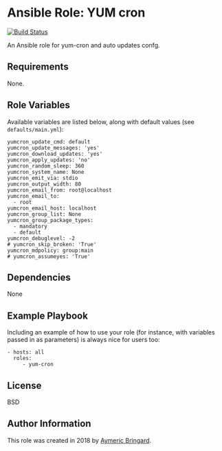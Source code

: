 Ansible Role: YUM cron
======================

[![Build Status](https://travis-ci.org/diadzine/ansible-role-yum-cron.svg?branch=master)](https://travis-ci.org/diadzine/ansible-role-yum-cron)

An Ansible role for yum-cron and auto updates confg.

Requirements
------------

None.

Role Variables
--------------

Available variables are listed below, along with default values (see `defaults/main.yml`):

    yumcron_update_cmd: default
    yumcron_update_messages: 'yes'
    yumcron_download_updates: 'yes'
    yumcron_apply_updates: 'no'
    yumcron_random_sleep: 360
    yumcron_system_name: None
    yumcron_emit_via: stdio
    yumcron_output_width: 80
    yumcron_email_from: root@localhost
    yumcron_email_to:
      - root
    yumcron_email_host: localhost
    yumcron_group_list: None
    yumcron_group_package_types:
      - mandatory
      - default
    yumcron_debuglevel: -2
    # yumcron_skip_broken: 'True'
    yumcron_mdpolicy: group:main
    # yumcron_assumeyes: 'True'

Dependencies
------------

None

Example Playbook
----------------

Including an example of how to use your role (for instance, with variables passed in as parameters) is always nice for users too:

    - hosts: all
      roles:
         - yum-cron

License
-------

BSD

Author Information
------------------

This role was created in 2018 by [Aymeric Bringard](https://github.com/diadzine).
